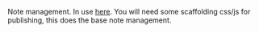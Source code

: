 Note management. In use [here](http://lekhakpadmanabh.github.io). You will need some scaffolding css/js for publishing, this does the base note management.
